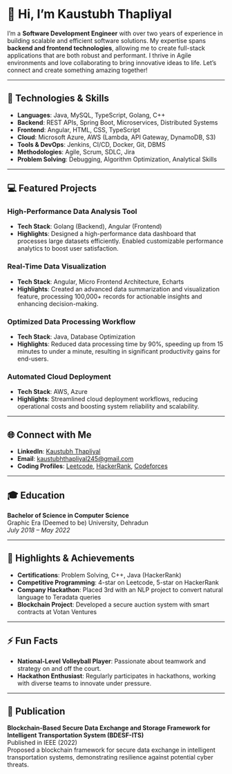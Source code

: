 # 👋 Hi, I’m Kaustubh Thapliyal

I’m a **Software Development Engineer** with over two years of experience in building scalable and efficient software solutions. My expertise spans **backend and frontend technologies**, allowing me to create full-stack applications that are both robust and performant. I thrive in Agile environments and love collaborating to bring innovative ideas to life. Let’s connect and create something amazing together!

---

## 🔧 Technologies & Skills

- **Languages**: Java, MySQL, TypeScript, Golang, C++
- **Backend**: REST APIs, Spring Boot, Microservices, Distributed Systems
- **Frontend**: Angular, HTML, CSS, TypeScript
- **Cloud**: Microsoft Azure, AWS (Lambda, API Gateway, DynamoDB, S3)
- **Tools & DevOps**: Jenkins, CI/CD, Docker, Git, DBMS
- **Methodologies**: Agile, Scrum, SDLC, Jira
- **Problem Solving**: Debugging, Algorithm Optimization, Analytical Skills

---

## 💻 Featured Projects

### **High-Performance Data Analysis Tool**
- **Tech Stack**: Golang (Backend), Angular (Frontend)
- **Highlights**: Designed a high-performance data dashboard that processes large datasets efficiently. Enabled customizable performance analytics to boost user satisfaction.

### **Real-Time Data Visualization**
- **Tech Stack**: Angular, Micro Frontend Architecture, Echarts
- **Highlights**: Created an advanced data summarization and visualization feature, processing 100,000+ records for actionable insights and enhancing decision-making.

### **Optimized Data Processing Workflow**
- **Tech Stack**: Java, Database Optimization
- **Highlights**: Reduced data processing time by 90%, speeding up from 15 minutes to under a minute, resulting in significant productivity gains for end-users.

### **Automated Cloud Deployment**
- **Tech Stack**: AWS, Azure
- **Highlights**: Streamlined cloud deployment workflows, reducing operational costs and boosting system reliability and scalability.

---

## 🌐 Connect with Me

- **LinkedIn**: [Kaustubh Thapliyal](https://linkedin.com/in/kaustubhthapliyal)
- **Email**: kaustubhthapliyal245@gmail.com
- **Coding Profiles**: [Leetcode](https://leetcode.com/u/kaustubh8727/), [HackerRank](https://www.hackerrank.com/profile/kaustubhthapliy1), [Codeforces](https://codeforces.com/profile/kst-1)


---

## 🎓 Education

**Bachelor of Science in Computer Science**  
Graphic Era (Deemed to be) University, Dehradun  
*July 2018 – May 2022*

---

## 🏅 Highlights & Achievements

- **Certifications**: Problem Solving, C++, Java (HackerRank)
- **Competitive Programming**: 4-star on Leetcode, 5-star on HackerRank
- **Company Hackathon**: Placed 3rd with an NLP project to convert natural language to Teradata queries
- **Blockchain Project**: Developed a secure auction system with smart contracts at Votan Ventures

---

## ⚡ Fun Facts

- **National-Level Volleyball Player**: Passionate about teamwork and strategy on and off the court.
- **Hackathon Enthusiast**: Regularly participates in hackathons, working with diverse teams to innovate under pressure.

---

## 📄 Publication

**Blockchain-Based Secure Data Exchange and Storage Framework for Intelligent Transportation System (BDESF-ITS)**  
Published in IEEE (2022)  
Proposed a blockchain framework for secure data exchange in intelligent transportation systems, demonstrating resilience against potential cyber threats.
